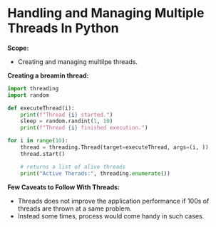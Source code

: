 # Handling and Managing Multiple Threads In Python

**Scope:**
- Creating and managing multilpe threads.


**Creating a breamin thread:**

```py
import threading
import random

def executeThread(i):
    print(f"Thread {i} started.")
    sleep = random.randint(1, 10)
    print(f"Thread {i} finished execution.")

for i in range(10):
    thread = threading.Thread(target=executeThread, args=(i, ))
    thread.start()

    # returns a list of alive threads
    print("Active Therads:", threading.enumerate())
```

**Few Caveats to Follow With Threads:**
- Threads does not improve the application performance if 100s of threads are thrown at a same problem.
- Instead some times, process would come handy in such cases.
